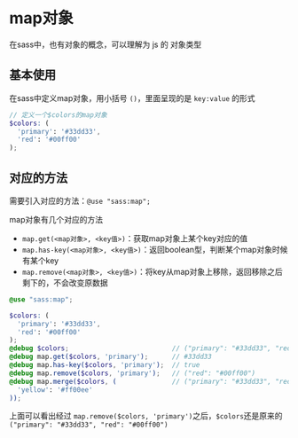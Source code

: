 # map对象

在sass中，也有对象的概念，可以理解为 js 的 对象类型

## 基本使用

在sass中定义map对象，用小括号 `()`，里面呈现的是 `key:value` 的形式

```scss
// 定义一个$colors的map对象
$colors: (
  'primary': '#33dd33',
  'red': '#00ff00'
);
```

## 对应的方法

需要引入对应的方法：`@use "sass:map";`

map对象有几个对应的方法

* `map.get(<map对象>, <key值>)`：获取map对象上某个key对应的值
* `map.has-key(<map对象>, <key值>)`：返回boolean型，判断某个map对象时候有某个key
* `map.remove(<map对象>, <key值>)`：将key从map对象上移除，返回移除之后剩下的，不会改变原数据

```scss
@use "sass:map";

$colors: (
  'primary': '#33dd33',
  'red': '#00ff00'
);
@debug $colors;                          // ("primary": "#33dd33", "red": "#00ff00")
@debug map.get($colors, 'primary');      // #33dd33
@debug map.has-key($colors, 'primary');  // true
@debug map.remove($colors, 'primary');   // ("red": "#00ff00")
@debug map.merge($colors, (              // ("primary": "#33dd33", "red": "#00ff00", "yellow": "#ff00ee")
  'yellow': '#ff00ee'
));
```

上面可以看出经过 `map.remove($colors, 'primary')`之后，`$colors`还是原来的 `("primary": "#33dd33", "red": "#00ff00")`